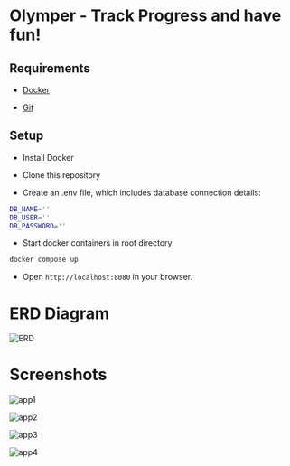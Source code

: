 # Olymper - Track Progress and have fun!

## Requirements

- [Docker](https://docs.docker.com/get-docker/)

- [Git](https://git-scm.com/downloads)

## Setup

- Install Docker

- Clone this repository

- Create an .env file, which includes database connection details:

```bash
DB_NAME=''
DB_USER=''
DB_PASSWORD=''
```

- Start docker containers in root directory
```bash
docker compose up
```

- Open `http://localhost:8080` in your browser.

# ERD Diagram

![ERD](https://user-images.githubusercontent.com/92308173/219826516-23c912dd-b20b-462f-909d-c4bf6053dad4.png)

# Screenshots

![app1](https://user-images.githubusercontent.com/92308173/219826142-969746a8-8aa9-4934-ad24-87a4f3c94751.PNG)

![app2](https://user-images.githubusercontent.com/92308173/219826139-d37323a3-ea4b-42c1-aec1-97dd866f5bf0.PNG)

![app3](https://user-images.githubusercontent.com/92308173/219826140-109c3b3c-238b-4e4e-8eb3-0e6975518e94.PNG)

![app4](https://user-images.githubusercontent.com/92308173/219826141-ae1aae83-bdd7-4af3-9a74-2a5e76215847.PNG)

